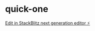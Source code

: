 # quick-one

[Edit in StackBlitz next generation editor ⚡️](https://stackblitz.com/~/github.com/lise-charlotte/quick-one)